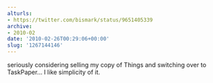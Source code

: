 ```yaml
---
alturls:
- https://twitter.com/bismark/status/9651405339
archive:
- 2010-02
date: '2010-02-26T00:29:06+00:00'
slug: '1267144146'
---
```


seriously considering selling my copy of Things and switching over to TaskPaper... I like simplicity of it.

